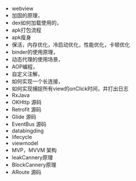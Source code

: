 - webview
- 加固的原理，
- dex如何加载使用的，
- apk打包流程
- apk瘦身
- 保活，内存优化，冷启动优化，性能优化，卡顿优化
- binder的使用原理，
- 动态代理的使用场景，
- AOP编程，
- 自定义注解，
- 如何实现一个长连接，
- 如何实现捕捉所有view的onClick时间，并打出日志
- RxJava
- OKHttp 源码 
- Retrofit 源码
- Glide 源码
- EventBus 源码
- databingding 
- lifecycle
- viewmodel 
- MVP，MVVM 架构
- leakCannery原理
- BlockCannery原理
- ARoute 源码